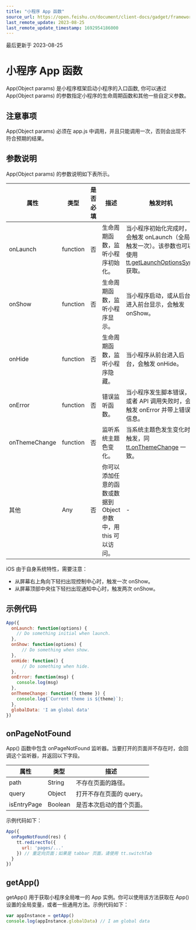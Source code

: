 ```yaml
---
title: "小程序 App 函数"
source_url: https://open.feishu.cn/document/client-docs/gadget/framework/framework-interface/launching-apps
last_remote_update: 2023-08-25
last_remote_update_timestamp: 1692954186000
---
```

最后更新于 2023-08-25

# 小程序 App 函数

App(Object params) 是小程序框架启动小程序的入口函数, 你可以通过 App(Object params) 的参数指定小程序的生命周期函数和其他一些自定义参数。

## 注意事项

App(Object params) 必须在 app.js 中调用，并且只能调用一次，否则会出现不符合预期的结果。

## 参数说明

App(Object params) 的参数说明如下表所示。

属性 | 类型 | 是否必填 | 描述 | 触发时机
--- | --- | --- | --- | ---
onLaunch | function | 否 | 生命周期函数，监听小程序初始化。 | 当小程序初始化完成时，会触发 onLaunch（全局只触发一次）。该参数也可以使用 [tt.getLaunchOptionsSync](https://open.feishu.cn/document/uYjL24iN/uAzM1YjLwMTN24CMzUjN) 获取。
onShow | function | 否 | 生命周期函数，监听小程序显示。 | 当小程序启动，或从后台进入前台显示，会触发 onShow。
onHide | function | 否 | 生命周期函数，监听小程序隐藏。 | 当小程序从前台进入后台，会触发 onHide。
onError | function | 否 | 错误监听函数。 | 当小程序发生脚本错误，或者 API 调用失败时，会触发 onError 并带上错误信息。
onThemeChange | function | 否 | 监听系统主题色变化。 | 当系统主题色发生变化时触发，同 [tt.onThemeChange](https://open.feishu.cn/document/uYjL24iN/uUTOuUTOuUTO/darkmode/onthemechange) 一致。
其他 | Any | 否 | 你可以添加任意的函数或数据到 Object 参数中，用 this 可以访问。 | \-

iOS 由于自身系统特性，需要注意：
- 从屏幕右上角向下轻扫出现控制中心时，触发一次 onShow。
- 从屏幕顶部中央往下轻扫出现通知中心时，触发两次 onShow。

## 示例代码

```js
App({
  onLaunch: function(options) {
    // Do something initial when launch.
  },
  onShow: function(options) {
      // Do something when show.
  },
  onHide: function() {
      // Do something when hide.
  },
  onError: function(msg) {
    console.log(msg)
  },
  onThemeChange: function({ theme }) {
    console.log(`Current theme is ${theme}`);
  },
  globalData: 'I am global data'
})
```

## onPageNotFound

App() 函数中包含 onPageNotFound 监听器。当要打开的页面并不存在时，会回调这个监听器，并返回以下字段。

属性 | 类型 | 描述
--- | --- | ---
path | String | 不存在页面的路径。
query | Object | 打开不存在页面的 query。
isEntryPage | Boolean | 是否本次启动的首个页面。

示例代码如下：

```js
App({
  onPageNotFound(res) {
    tt.redirectTo({
      url: 'pages/...'
    }) // 重定向页面；如果是 tabbar 页面，请使用 tt.switchTab
  }
})
```

## getApp()

getApp() 用于获取小程序全局唯一的 App 实例。你可以使用该方法获取在 App() 设置的全局变量，或者一些通用方法。示例代码如下：

```js
var appInstance = getApp()
console.log(appInstance.globalData) // I am global data
```
